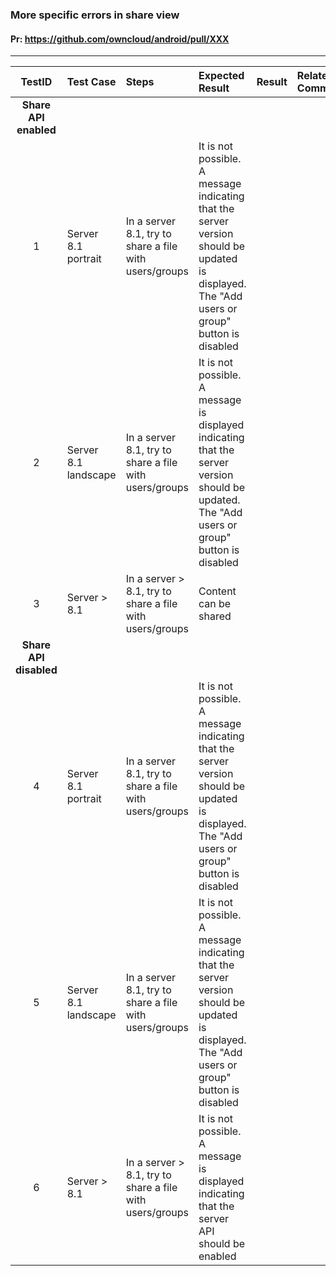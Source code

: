 ###  More specific errors in share view 

#### Pr: https://github.com/owncloud/android/pull/XXX 


---

 
| TestID | Test Case | Steps | Expected Result | Result | Related Comment |
| :----: | :-------- | :---- | :-------------- | :----: | :------ |
|**Share API enabled**|||||||
| 1 | Server 8.1 portrait  |  In a server 8.1, try to share a file with users/groups | It is not possible. A message indicating that the server version should be updated is displayed. The "Add users or group" button is disabled  |  |  |
| 2 | Server 8.1 landscape  |  In a server 8.1, try to share a file with users/groups | It is not possible. A message is displayed indicating that the server version should be updated. The "Add users or group" button is disabled  |  |  |
| 3 | Server > 8.1   |  In a server > 8.1, try to share a file with users/groups | Content can be shared  |  |  |
|**Share API disabled**|||||||
| 4 | Server 8.1 portrait  |  In a server 8.1, try to share a file with users/groups | It is not possible. A message indicating that the server version should be updated is displayed. The "Add users or group" button is disabled  |  |  |
| 5 | Server 8.1 landscape  |  In a server 8.1, try to share a file with users/groups | It is not possible. A message indicating that the server version should be updated is displayed. The "Add users or group" button is disabled  |  |  |
| 6 | Server > 8.1   |  In a server > 8.1, try to share a file with users/groups | It is not possible. A message is displayed indicating that the server API should be enabled  |  |  |


